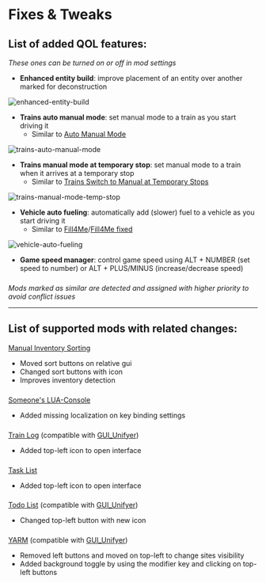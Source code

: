# Fixes & Tweaks

## List of added QOL features:

_These ones can be turned on or off in mod settings_

- **Enhanced entity build**: improve placement of an entity over another marked for deconstruction

![enhanced-entity-build](https://raw.github.com/MatrixDJ96/MatrixDJ96-Fixes/master/imgs/enhanced-entity-build.gif)

- **Trains auto manual mode**: set manual mode to a train as you start driving it
  - Similar to [Auto Manual Mode](https://mods.factorio.com/mod/auto_manual_mode)

![trains-auto-manual-mode](https://raw.github.com/MatrixDJ96/MatrixDJ96-Fixes/master/imgs/trains-auto-manual-mode.gif)

- **Trains manual mode at temporary stop**: set manual mode to a train when it arrives at a temporary stop
  - Similar to [Trains Switch to Manual at Temporary Stops](https://mods.factorio.com/mod/manual-trains-at-temp-stops)

![trains-manual-mode-temp-stop](https://raw.github.com/MatrixDJ96/MatrixDJ96-Fixes/master/imgs/trains-manual-mode-temp-stop.gif)

- **Vehicle auto fueling**: automatically add (slower) fuel to a vehicle as you start driving it
  - Similar to [Fill4Me](https://mods.factorio.com/mod/Fill4Me)/[Fill4Me fixed](https://mods.factorio.com/mod/Fill4Me-fixed)

![vehicle-auto-fueling](https://raw.github.com/MatrixDJ96/MatrixDJ96-Fixes/master/imgs/vehicle-auto-fueling.gif)

- **Game speed manager**: control game speed using ALT + NUMBER (set speed to number) or ALT + PLUS/MINUS (increase/decrease speed)

###

_Mods marked as similar are detected and assigned with higher priority to avoid conflict issues_

---

## List of supported mods with related changes:

[Manual Inventory Sorting](https://mods.factorio.com/mod/manual-inventory-sort)

- Moved sort buttons on relative gui
- Changed sort buttons with icon
- Improves inventory detection

###

[Someone's LUA-Console](https://mods.factorio.com/mod/some-luaconsole)

- Added missing localization on key binding settings

###

[Train Log](https://mods.factorio.com/mod/train-log) (compatible with [GUI_Unifyer](https://mods.factorio.com/mod/GUI_Unifyer))

- Added top-left icon to open interface

###

[Task List](https://mods.factorio.com/mod/TaskList)

- Added top-left icon to open interface

###

[Todo List](https://mods.factorio.com/mod/Todo-List) (compatible with [GUI_Unifyer](https://mods.factorio.com/mod/GUI_Unifyer))

- Changed top-left button with new icon

###

[YARM](https://mods.factorio.com/mod/YARM) (compatible with [GUI_Unifyer](https://mods.factorio.com/mod/GUI_Unifyer))

- Removed left buttons and moved on top-left to change sites visibility
- Added background toggle by using the modifier key and clicking on top-left buttons
